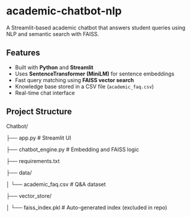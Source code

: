 # academic-chatbot-nlp
A Streamlit-based academic chatbot that answers student queries using NLP and semantic search with FAISS.
## Features

- Built with **Python** and **Streamlit**
- Uses **SentenceTransformer (MiniLM)** for sentence embeddings
- Fast query matching using **FAISS vector search**
- Knowledge base stored in a CSV file (`academic_faq.csv`)
- Real-time chat interface

## Project Structure

Chatbot/

├── app.py # Streamlit UI

├── chatbot_engine.py # Embedding and FAISS logic

├── requirements.txt

├── data/

│ └── academic_faq.csv # Q&A dataset

├── vector_store/

│ └── faiss_index.pkl # Auto-generated index (excluded in repo)

